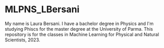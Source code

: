 # MLPNS_LBersani
My name is Laura Bersani. I have a bachelor degree in Physics and I'm studying Phiscs for the master degree at the University of Parma.
This repository is for the classes in Machine Learning for Physical and Natural Scientists, 2023.
